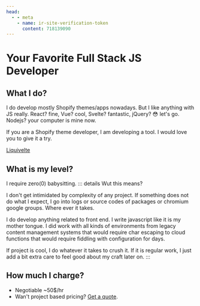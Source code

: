 ```yaml
---
head:
  - - meta
    - name: ir-site-verification-token
      content: 718139090
---
```


<script setup>
import { VPTeamMembers } from 'vitepress/theme'

const theguy = [
  {
    avatar: 'images/me.webp',
    name: 'Muhammet Ali Petek',
    title: 'Developer',
    links: [
      { icon: 'github', link: 'https://github.com/malipetek' },
      { icon: 'twitter', link: 'https://twitter.com/malipetek' },
      { icon: 'youtube', link: 'https://www.youtube.com/@malipetek/featured' },
      { icon: 'linkedin', link: 'https://www.linkedin.com/in/malipetek/' },
    ],
     org: 'TRUTH NYC',
    orgLink: 'https://truthnyc.com/'
  },
]
</script>

# Your Favorite Full Stack JS Developer

<div class="w-full flex justify-center mb-4 ">
  <VPTeamMembers class="drop-shadow-md rounded" size="medium" :members="theguy" />
</div>

## What I do?

I do develop mostly Shopify themes/apps nowadays. But I like anything with JS really. React? fine, Vue? cool, Svelte? fantastic, jQuery? 😳 let's go. Nodejs? your computer is mine now.

If you are a Shopify theme developer, I am developing a tool. I would love you to give it a try.

[Liquivelte](@:https://liquivelte.js.org/)

## What is my level?
I require zero(0) babysitting.
::: details Wut this means?

I don't get intimidated by complexity of any project. If something does not do what I expect, I go into logs or source codes of packages or chromium google groups. Where ever it takes.

I do develop anything related to front end. I write javascript like it is my mother tongue. I did work with all kinds of environments from legacy content management systems that would require char escaping to cloud functions that would require fiddling with configuration for days.

If project is cool, I do whatever it takes to crush it. If it is regular work, I just add a bit extra care to feel good about my craft later on.
:::

## How much I charge?

- Negotiable ~50$/hr
- Wan't project based pricing? [Get a quote](/quote-request.md).